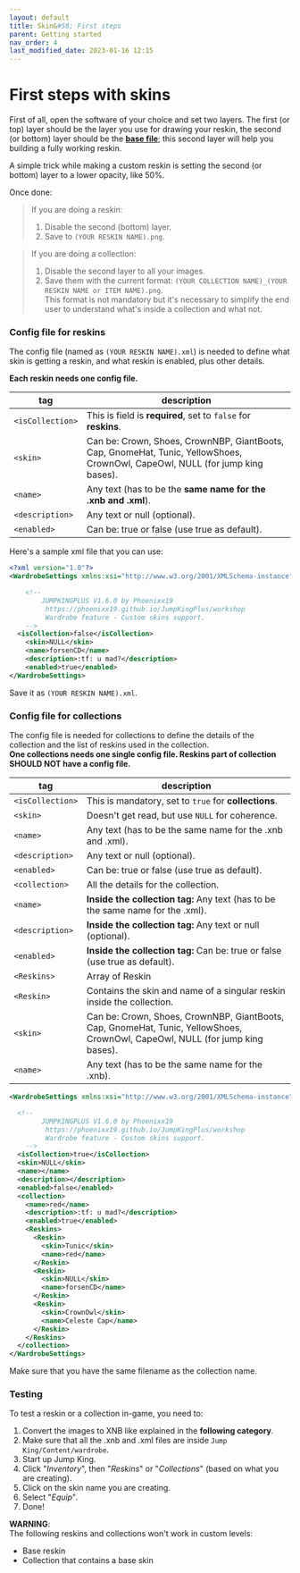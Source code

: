 ```yaml
---
layout: default
title: Skin&#58; First steps
parent: Getting started
nav_order: 4
last_modified_date: 2023-01-16 12:15
---
```


# First steps with skins

First of all, open the software of your choice and set two layers. The first (or top) layer should be the layer you use for drawing your reskin, the second (or bottom) layer should be the [**base file**](https://raw.githubusercontent.com/JumpKingPlus/JumpKingPlus.github.io/www/workshop/files/base.png); this second layer will help you building a fully working reskin.

A simple trick while making a custom reskin is setting the second (or bottom) layer to a lower opacity, like 50%.

Once done: 
> If you are doing a reskin: 
> 1. Disable the second (bottom) layer. 
> 2. Save to `(YOUR RESKIN NAME).png`.

> If you are doing a collection: 
> 1. Disable the second layer to all your images.
> 2. Save them with the current format: `(YOUR COLLECTION NAME)_(YOUR RESKIN NAME or ITEM NAME).png`.<br>
> This format is not mandatory but it's necessary to simplify the end user to understand what's inside a collection and what not.

### Config file for reskins
The config file (named as `(YOUR RESKIN NAME).xml`) is needed to define what skin is getting a reskin, and what reskin is enabled, plus other details.

**Each reskin needs one config file.**

|tag|description|
|---|---|
|`<isCollection>`|This is field is **required**, set to `false` for **reskins**.|
|`<skin>`|Can be: Crown, Shoes, CrownNBP, GiantBoots, Cap, GnomeHat, Tunic, YellowShoes, CrownOwl, CapeOwl, NULL (for jump king bases).|
|`<name>`|Any text (has to be the **same name for the .xnb and .xml**).|
|`<description>`|Any text or null (optional).|
|`<enabled>`|Can be: true or false (use true as default).|

Here's a sample xml file that you can use:

```xml
<?xml version="1.0"?>
<WardrobeSettings xmlns:xsi="http://www.w3.org/2001/XMLSchema-instance" xmlns:xsd="http://www.w3.org/2001/XMLSchema">

	<!-- 
		JUMPKINGPLUS V1.6.0 by Phoenixx19
		 https://phoenixx19.github.io/JumpKingPlus/workshop
		 Wardrobe feature - Custom skins support.
	-->
  <isCollection>false</isCollection>
	<skin>NULL</skin>
	<name>forsenCD</name>
	<description>:tf: u mad?</description>
	<enabled>true</enabled>
</WardrobeSettings>
```

Save it as `(YOUR RESKIN NAME).xml`.

### Config file for collections
The config file is needed for collections to define the details of the collection and the list of reskins used in the collection.<br>
**One collections needs one single config file. Reskins part of collection SHOULD NOT have a config file.**

|tag|description|
|---|---|
|`<isCollection>`|This is mandatory, set to `true` for **collections**.|
|`<skin>`|Doesn't get read, but use `NULL` for coherence.|
|`<name>`|Any text (has to be the same name for the .xnb and .xml).|
|`<description>`|Any text or null (optional).|
|`<enabled>`|Can be: true or false (use true as default).|
|`<collection>`|All the details for the collection.|
|`<name>`|**Inside the collection tag:** Any text (has to be the same name for the .xml).|
|`<description>`|**Inside the collection tag:** Any text or null (optional).|
|`<enabled>`|**Inside the collection tag:** Can be: true or false (use true as default).|
|`<Reskins>`|Array of Reskin|
|`<Reskin>`|Contains the skin and name of a singular reskin inside the collection.|
|`<skin>`|Can be: Crown, Shoes, CrownNBP, GiantBoots, Cap, GnomeHat, Tunic, YellowShoes, CrownOwl, CapeOwl, NULL (for jump king bases).|
|`<name>`|Any text (has to be the same name for the .xnb).|

```xml
<WardrobeSettings xmlns:xsi="http://www.w3.org/2001/XMLSchema-instance" xmlns:xsd="http://www.w3.org/2001/XMLSchema">

  <!-- 
		JUMPKINGPLUS V1.6.0 by Phoenixx19
		 https://phoenixx19.github.io/JumpKingPlus/workshop
		 Wardrobe feature - Custom skins support.
	-->
  <isCollection>true</isCollection>
  <skin>NULL</skin>
  <name></name>
  <description></description>
  <enabled>false</enabled>
  <collection>
    <name>red</name>
    <description>:tf: u mad?</description>
    <enabled>true</enabled>
    <Reskins>
      <Reskin>
        <skin>Tunic</skin>
        <name>red</name>
      </Reskin>
      <Reskin>
        <skin>NULL</skin>
        <name>forsenCD</name>
      </Reskin>
      <Reskin>
        <skin>CrownOwl</skin>
        <name>Celeste Cap</name>
      </Reskin>
    </Reskins>
  </collection>
</WardrobeSettings>
```
Make sure that you have the same filename as the collection name.

### Testing

To test a reskin or a collection in-game, you need to:

1. Convert the images to XNB like explained in the **following category**.
2. Make sure that all the .xnb and .xml files are inside `Jump King/Content/wardrobe`.
3. Start up Jump King.
4. Click "*Inventory*", then "*Reskins*" or "*Collections*" (based on what you are creating).
5. Click on the skin name you are creating.
6. Select "*Equip*".
7. Done!

**WARNING**:<br>The following reskins and collections won't work in custom levels:
- Base reskin
- Collection that contains a base skin